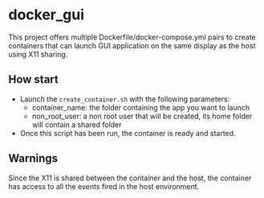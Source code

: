 # docker_gui
This project offers multiple Dockerfile/docker-compose.yml pairs to create containers that can launch GUI application on the same display as the host using X11 sharing.

## How start

- Launch the `create_container.sh` with the following parameters:
  - container_name: the folder containing the app you want to launch
  - non_root_user: a non root user that will be created, its home folder will contain a shared folder
- Once this script has been run, the container is ready and started. 

## Warnings

Since the X11 is shared between the container and the host, the container has access to all the events fired in the host environment.
